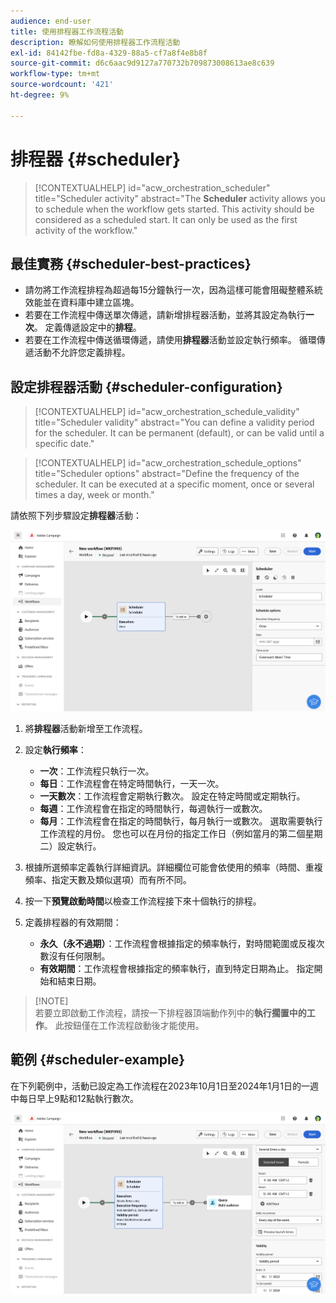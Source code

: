 ```yaml
---
audience: end-user
title: 使用排程器工作流程活動
description: 瞭解如何使用排程器工作流程活動
exl-id: 84142fbe-fd8a-4329-88a5-cf7a8f4e8b8f
source-git-commit: d6c6aac9d9127a770732b709873008613ae8c639
workflow-type: tm+mt
source-wordcount: '421'
ht-degree: 9%

---
```


# 排程器 {#scheduler}

>[!CONTEXTUALHELP]
>id="acw_orchestration_scheduler"
>title="Scheduler activity"
>abstract="The **Scheduler** activity allows you to schedule when the workflow gets started. This activity should be considered as a scheduled start. It can only be used as the first activity of the workflow."

## 最佳實務 {#scheduler-best-practices}

* 請勿將工作流程排程為超過每15分鐘執行一次，因為這樣可能會阻礙整體系統效能並在資料庫中建立區塊。
* 若要在工作流程中傳送單次傳遞，請新增排程器活動，並將其設定為執行&#x200B;**一次**。 定義傳遞設定中的&#x200B;**排程**。
* 若要在工作流程中傳送循環傳遞，請使用&#x200B;**排程器**&#x200B;活動並設定執行頻率。 循環傳遞活動不允許您定義排程。

## 設定排程器活動 {#scheduler-configuration}

>[!CONTEXTUALHELP]
>id="acw_orchestration_schedule_validity"
>title="Scheduler validity"
>abstract="You can define a validity period for the scheduler. It can be permanent (default), or can be valid until a specific date."

>[!CONTEXTUALHELP]
>id="acw_orchestration_schedule_options"
>title="Scheduler options"
>abstract="Define the frequency of the scheduler. It can be executed at a specific moment, once or several times a day, week or month."

請依照下列步驟設定&#x200B;**排程器**&#x200B;活動：

![排程器活動設定介面](../assets/workflow-scheduler.png)

1. 將&#x200B;**排程器**&#x200B;活動新增至工作流程。

1. 設定&#x200B;**執行頻率**：

   * **一次**：工作流程只執行一次。
   * **每日**：工作流程會在特定時間執行，一天一次。
   * **一天數次**：工作流程會定期執行數次。 設定在特定時間或定期執行。
   * **每週**：工作流程會在指定的時間執行，每週執行一或數次。
   * **每月**：工作流程會在指定的時間執行，每月執行一或數次。 選取需要執行工作流程的月份。 您也可以在月份的指定工作日（例如當月的第二個星期二）設定執行。

1. 根據所選頻率定義執行詳細資訊。詳細欄位可能會依使用的頻率（時間、重複頻率、指定天數及類似選項）而有所不同。

1. 按一下&#x200B;**預覽啟動時間**&#x200B;以檢查工作流程接下來十個執行的排程。

1. 定義排程器的有效期間：

   * **永久（永不過期）**：工作流程會根據指定的頻率執行，對時間範圍或反複次數沒有任何限制。
   * **有效期間**：工作流程會根據指定的頻率執行，直到特定日期為止。 指定開始和結束日期。

>[!NOTE]\
若要立即啟動工作流程，請按一下排程器頂端動作列中的&#x200B;**執行擱置中的工作**。 此按鈕僅在工作流程啟動後才能使用。

## 範例 {#scheduler-example}

在下列範例中，活動已設定為工作流程在2023年10月1日至2024年1月1日的一週中每日早上9點和12點執行數次。

![排程器活動範例設定](../assets/workflow-scheduler2.png)